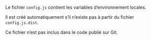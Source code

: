 Le fichier `config.js` contient les variables d’environnement locales.

Il est créé automatiquement s’il n’existe pas à partir du fichier `config.js.dist`.

<doc-alert type="info">
Ce fichier n’est pas inclus dans le code publié sur Git.
</doc-alert>
